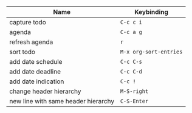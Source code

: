 | Name                                | Keybinding             |
|-------------------------------------|------------------------|
| capture todo                        | `C-c c i`              |
| agenda                              | `C-c a g`              |
| refresh agenda                      | `r`                    |
| sort todo                           | `M-x org-sort-entries` |
| add date schedule                   | `C-c C-s`              |
| add date deadline                   | `C-c C-d`              |
| add date indication                 | `C-c !`                |
| change header hierarchy             | `M-S-right`            |
| new line with same header hierarchy | `C-S-Enter`            |
